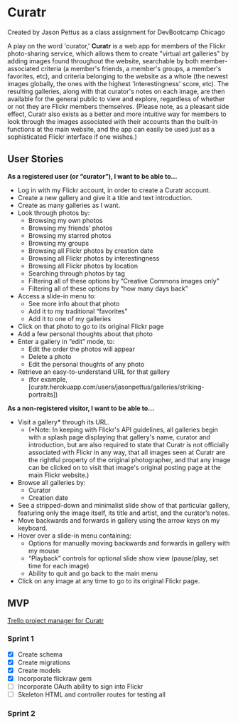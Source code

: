 # Curatr
Created by Jason Pettus
as a class assignment for DevBootcamp Chicago

A play on the word 'curator,' <b>Curatr</b> is a web app for members of the Flickr photo-sharing service, which allows them to create "virtual art galleries" by adding images found throughout the website, searchable by both member-associated criteria (a member's friends, a member's groups, a member's favorites, etc), and criteria belonging to the website as a whole (the newest images globally, the ones with the highest 'interestingness' score, etc). The resulting galleries, along with that curator's notes on each image, are then available for the general public to view and explore, regardless of whether or not they are Flickr members themselves. (Please note, as a pleasant side effect, Curatr also exists as a better and more intuitive way for members to look through the images associated with their accounts than the built-in functions at the main website, and the app can easily be used just as a sophisticated Flickr interface if one wishes.)

## User Stories

<b>As a registered user (or “curator”), I want to be able to...</b>
- Log in with my Flickr account, in order to create a Curatr account.
- Create a new gallery and give it a title and text introduction.
- Create as many galleries as I want.
- Look through photos by:
  * Browsing my own photos
  * Browsing my friends’ photos
  * Browsing my starred photos
  * Browsing my groups
  * Browsing all Flickr photos by creation date
  * Browsing all Flickr photos by interestingness
  * Browsing all Flickr photos by location
  * Searching through photos by tag
  * Filtering all of these options by “Creative Commons images only”
  * Filtering all of these options by “how many days back”
- Access a slide-in menu to:
  * See more info about that photo
  * Add it to my traditional “favorites”
  * Add it to one of my galleries
- Click on that photo to go to its original Flickr page
- Add a few personal thoughts about that photo
- Enter a gallery in “edit” mode, to:
  * Edit the order the photos will appear
  * Delete a photo
  * Edit the personal thoughts of any photo
- Retrieve an easy-to-understand URL for that gallery
  * (for example, [curatr.herokuapp.com/users/jasonpettus/galleries/striking-portraits])

<b>As a non-registered visitor, I want to be able to...</b>
- Visit a gallery\* through its URL.
  * (\*Note: In keeping with Flickr's API guidelines, all galleries begin with a splash page displaying that gallery's name, curator and introduction, but are also required to state that Curatr is not officially associated with Flickr in any way, that all images seen at Curatr are the rightful property of the original photographer, and that any image can be clicked on to visit that image's original posting page at the main Flickr website.)
- Browse all galleries by:
  * Curator
  * Creation date
- See a stripped-down and minimalist slide show of that particular gallery, featuring only the image itself, its title and artist, and the curator’s notes.
- Move backwards and forwards in gallery using the arrow keys on my keyboard.
- Hover over a slide-in menu containing:
  * Options for manually moving backwards and forwards in gallery with my mouse
  * “Playback” controls for optional slide show view (pause/play, set time for each image)
  * Ability to quit and go back to the main menu
- Click on any image at any time to go to its original Flickr page.

## MVP

[Trello project manager for Curatr](https://trello.com/b/hOvVE8g8/curatr)

### Sprint 1
- [X] Create schema
- [X] Create migrations
- [X] Create models
- [X] Incorporate flickraw gem
- [ ] Incorporate OAuth ability to sign into Flickr
- [ ] Skeleton HTML and controller routes for testing all

### Sprint 2
